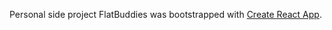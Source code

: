 Personal side project FlatBuddies was bootstrapped with [Create React App](https://github.com/facebookincubator/create-react-app).
